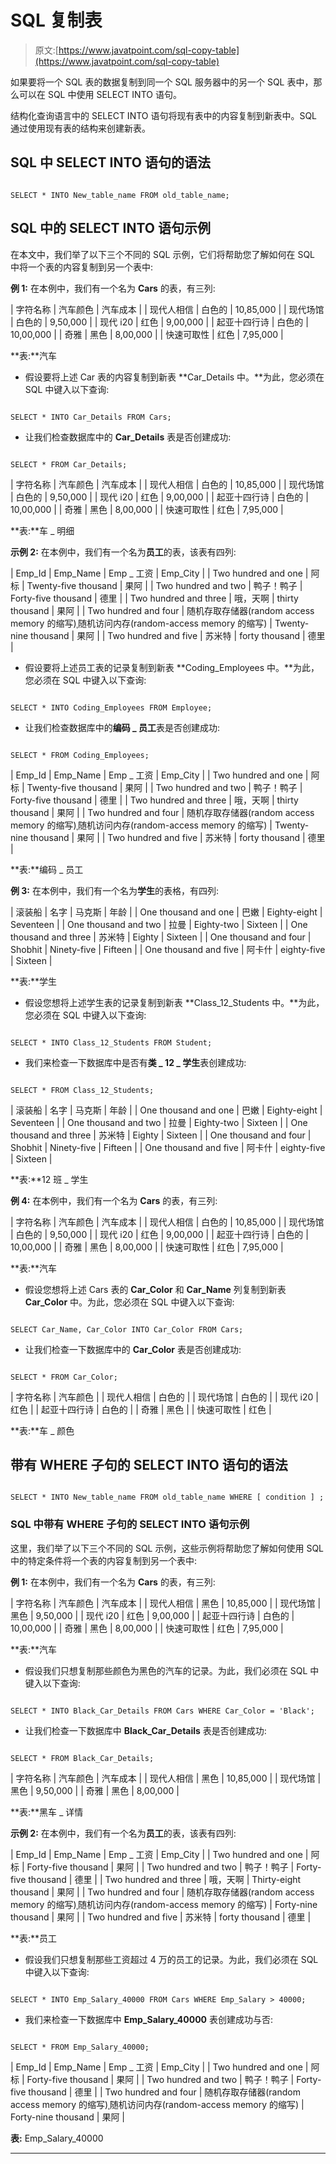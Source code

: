 # SQL 复制表

> 原文:[https://www.javatpoint.com/sql-copy-table](https://www.javatpoint.com/sql-copy-table)

如果要将一个 SQL 表的数据复制到同一个 SQL 服务器中的另一个 SQL 表中，那么可以在 SQL 中使用 SELECT INTO 语句。

结构化查询语言中的 SELECT INTO 语句将现有表中的内容复制到新表中。SQL 通过使用现有表的结构来创建新表。

## SQL 中 SELECT INTO 语句的语法

```

SELECT * INTO New_table_name FROM old_table_name;

```

## SQL 中的 SELECT INTO 语句示例

在本文中，我们举了以下三个不同的 SQL 示例，它们将帮助您了解如何在 SQL 中将一个表的内容复制到另一个表中:

**例 1:** 在本例中，我们有一个名为 **Cars** 的表，有三列:

| 字符名称 | 汽车颜色 | 汽车成本 |
| 现代人相信 | 白色的 | 10,85,000 |
| 现代场馆 | 白色的 | 9,50,000 |
| 现代 i20 | 红色 | 9,00,000 |
| 起亚十四行诗 | 白色的 | 10,00,000 |
| 奇雅 | 黑色 | 8,00,000 |
| 快速可取性 | 红色 | 7,95,000 |

**表:**汽车

*   假设要将上述 Car 表的内容复制到新表 **Car_Details 中。**为此，您必须在 SQL 中键入以下查询:

```

SELECT * INTO Car_Details FROM Cars; 

```

*   让我们检查数据库中的 **Car_Details** 表是否创建成功:

```

SELECT * FROM Car_Details; 

```

| 字符名称 | 汽车颜色 | 汽车成本 |
| 现代人相信 | 白色的 | 10,85,000 |
| 现代场馆 | 白色的 | 9,50,000 |
| 现代 i20 | 红色 | 9,00,000 |
| 起亚十四行诗 | 白色的 | 10,00,000 |
| 奇雅 | 黑色 | 8,00,000 |
| 快速可取性 | 红色 | 7,95,000 |

**表:**车 _ 明细

**示例 2:** 在本例中，我们有一个名为**员工**的表，该表有四列:

| Emp_Id | Emp_Name | Emp _ 工资 | Emp_City |
| Two hundred and one | 阿标 | Twenty-five thousand | 果阿 |
| Two hundred and two | 鸭子！鸭子 | Forty-five thousand | 德里 |
| Two hundred and three | 哦，天啊 | thirty thousand | 果阿 |
| Two hundred and four | 随机存取存储器(random access memory 的缩写)ˌ随机访问内存(random-access memory 的缩写) | Twenty-nine thousand | 果阿 |
| Two hundred and five | 苏米特 | forty thousand | 德里 |

*   假设要将上述员工表的记录复制到新表 **Coding_Employees 中。**为此，您必须在 SQL 中键入以下查询:

```

SELECT * INTO Coding_Employees FROM Employee;

```

*   让我们检查数据库中的**编码 _ 员工**表是否创建成功:

```

SELECT * FROM Coding_Employees;

```

| Emp_Id | Emp_Name | Emp _ 工资 | Emp_City |
| Two hundred and one | 阿标 | Twenty-five thousand | 果阿 |
| Two hundred and two | 鸭子！鸭子 | Forty-five thousand | 德里 |
| Two hundred and three | 哦，天啊 | thirty thousand | 果阿 |
| Two hundred and four | 随机存取存储器(random access memory 的缩写)ˌ随机访问内存(random-access memory 的缩写) | Twenty-nine thousand | 果阿 |
| Two hundred and five | 苏米特 | forty thousand | 德里 |

**表:**编码 _ 员工

**例 3:** 在本例中，我们有一个名为**学生**的表格，有四列:

| 滚装船 | 名字 | 马克斯 | 年龄 |
| One thousand and one | 巴嫩 | Eighty-eight | Seventeen |
| One thousand and two | 拉曼 | Eighty-two | Sixteen |
| One thousand and three | 苏米特 | Eighty | Sixteen |
| One thousand and four | Shobhit | Ninety-five | Fifteen |
| One thousand and five | 阿卡什 | eighty-five | Sixteen |

**表:**学生

*   假设您想将上述学生表的记录复制到新表 **Class_12_Students 中。**为此，您必须在 SQL 中键入以下查询:

```

SELECT * INTO Class_12_Students FROM Student;

```

*   我们来检查一下数据库中是否有**类 _ 12 _ 学生**表创建成功:

```

SELECT * FROM Class_12_Students;

```

| 滚装船 | 名字 | 马克斯 | 年龄 |
| One thousand and one | 巴嫩 | Eighty-eight | Seventeen |
| One thousand and two | 拉曼 | Eighty-two | Sixteen |
| One thousand and three | 苏米特 | Eighty | Sixteen |
| One thousand and four | Shobhit | Ninety-five | Fifteen |
| One thousand and five | 阿卡什 | eighty-five | Sixteen |

**表:**12 班 _ 学生

**例 4:** 在本例中，我们有一个名为 **Cars** 的表，有三列:

| 字符名称 | 汽车颜色 | 汽车成本 |
| 现代人相信 | 白色的 | 10,85,000 |
| 现代场馆 | 白色的 | 9,50,000 |
| 现代 i20 | 红色 | 9,00,000 |
| 起亚十四行诗 | 白色的 | 10,00,000 |
| 奇雅 | 黑色 | 8,00,000 |
| 快速可取性 | 红色 | 7,95,000 |

**表:**汽车

*   假设您想将上述 Cars 表的 **Car_Color** 和 **Car_Name** 列复制到新表 **Car_Color** 中。为此，您必须在 SQL 中键入以下查询:

```

SELECT Car_Name, Car_Color INTO Car_Color FROM Cars;

```

*   让我们检查一下数据库中的 **Car_Color** 表是否创建成功:

```

SELECT * FROM Car_Color;

```

| 字符名称 | 汽车颜色 |
| 现代人相信 | 白色的 |
| 现代场馆 | 白色的 |
| 现代 i20 | 红色 |
| 起亚十四行诗 | 白色的 |
| 奇雅 | 黑色 |
| 快速可取性 | 红色 |

**表:**车 _ 颜色

## 带有 WHERE 子句的 SELECT INTO 语句的语法

```

SELECT * INTO New_table_name FROM old_table_name WHERE [ condition ] ;

```

### SQL 中带有 WHERE 子句的 SELECT INTO 语句示例

这里，我们举了以下三个不同的 SQL 示例，这些示例将帮助您了解如何使用 SQL 中的特定条件将一个表的内容复制到另一个表中:

**例 1:** 在本例中，我们有一个名为 **Cars** 的表，有三列:

| 字符名称 | 汽车颜色 | 汽车成本 |
| 现代人相信 | 黑色 | 10,85,000 |
| 现代场馆 | 黑色 | 9,50,000 |
| 现代 i20 | 红色 | 9,00,000 |
| 起亚十四行诗 | 白色的 | 10,00,000 |
| 奇雅 | 黑色 | 8,00,000 |
| 快速可取性 | 红色 | 7,95,000 |

**表:**汽车

*   假设我们只想复制那些颜色为黑色的汽车的记录。为此，我们必须在 SQL 中键入以下查询:

```

SELECT * INTO Black_Car_Details FROM Cars WHERE Car_Color = 'Black';

```

*   让我们检查一下数据库中 **Black_Car_Details** 表是否创建成功:

```

SELECT * FROM Black_Car_Details;

```

| 字符名称 | 汽车颜色 | 汽车成本 |
| 现代人相信 | 黑色 | 10,85,000 |
| 现代场馆 | 黑色 | 9,50,000 |
| 奇雅 | 黑色 | 8,00,000 |

**表:**黑车 _ 详情

**示例 2:** 在本例中，我们有一个名为**员工**的表，该表有四列:

| Emp_Id | Emp_Name | Emp _ 工资 | Emp_City |
| Two hundred and one | 阿标 | Forty-five thousand | 果阿 |
| Two hundred and two | 鸭子！鸭子 | Forty-five thousand | 德里 |
| Two hundred and three | 哦，天啊 | Thirty-eight thousand | 果阿 |
| Two hundred and four | 随机存取存储器(random access memory 的缩写)ˌ随机访问内存(random-access memory 的缩写) | Forty-nine thousand | 果阿 |
| Two hundred and five | 苏米特 | forty thousand | 德里 |

**表:**员工

*   假设我们只想复制那些工资超过 4 万的员工的记录。为此，我们必须在 SQL 中键入以下查询:

```

SELECT * INTO Emp_Salary_40000 FROM Cars WHERE Emp_Salary > 40000;

```

*   我们来检查一下数据库中 **Emp_Salary_40000** 表创建成功与否:

```

SELECT * FROM Emp_Salary_40000;

```

| Emp_Id | Emp_Name | Emp _ 工资 | Emp_City |
| Two hundred and one | 阿标 | Forty-five thousand | 果阿 |
| Two hundred and two | 鸭子！鸭子 | Forty-five thousand | 德里 |
| Two hundred and four | 随机存取存储器(random access memory 的缩写)ˌ随机访问内存(random-access memory 的缩写) | Forty-nine thousand | 果阿 |

**表:** Emp_Salary_40000

* * *